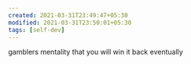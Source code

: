 ```yaml
---
created: 2021-03-31T23:49:47+05:30
modified: 2021-03-31T23:50:01+05:30
tags: [self-dev]
---
```


gamblers mentality that you will win it back eventually
